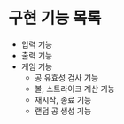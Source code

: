 # 구현 기능 목록

- 입력 기능
- 출력 기능
- 게임 기능
    - 공 유효성 검사 기능
    - 볼, 스트라이크 계산 기능
    - 재시작, 종료 기능
    - 랜덤 공 생성 기능

